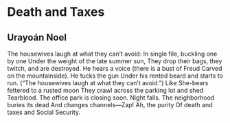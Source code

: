 # Death and Taxes
## Urayoán Noel
The housewives laugh at what they can’t avoid:
In single file, buckling one by one
Under the weight of the late summer sun,
They drop their bags, they twitch, and are destroyed.
He hears a voice (there is a bust of Freud
Carved on the mountainside). He tucks the gun
Under his rented beard and starts to run.
(“The housewives laugh at what they can’t avoid.”)
Like She-bears fettered to a rusted moon
They crawl across the parking lot and shed
Tearblood. The office park is closing soon.
Night falls. The neighborhood buries its dead
And changes channels—Zap! Ah, the purity
Of death and taxes and Social Security.